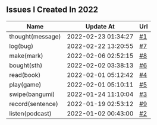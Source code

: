## Issues I Created In 2022

| Name | Update At | Url |
| ---- | ---- | ---- |
| thought(message) | 2022-02-23 01:34:27 | [#1](https://github.com/bGZoCg/2022/issues/1) |
| log(bug) | 2022-02-22 13:20:55 | [#7](https://github.com/bGZoCg/2022/issues/7) |
| make(mark) | 2022-02-06 02:52:15 | [#8](https://github.com/bGZoCg/2022/issues/8) |
| bought(sth) | 2022-02-02 03:38:13 | [#6](https://github.com/bGZoCg/2022/issues/6) |
| read(book) | 2022-02-01 05:12:42 | [#4](https://github.com/bGZoCg/2022/issues/4) |
| play(game) | 2022-02-01 05:10:11 | [#5](https://github.com/bGZoCg/2022/issues/5) |
| swipe(bangumi) | 2022-01-24 11:10:04 | [#3](https://github.com/bGZoCg/2022/issues/3) |
| record(sentence) | 2022-01-19 02:53:12 | [#9](https://github.com/bGZoCg/2022/issues/9) |
| listen(podcast) | 2022-01-02 00:43:00 | [#2](https://github.com/bGZoCg/2022/issues/2) |
